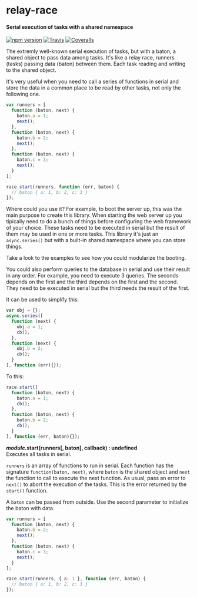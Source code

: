 relay-race
==========

#### Serial execution of tasks with a shared namespace ####

[![npm version][npm-version-image]][npm-url]
[![Travis][travis-image]][travis-url]
[![Coveralls][coveralls-image]][coveralls-url]

The extremly well-known serial execution of tasks, but with a baton, a shared object to pass data among tasks. It's like a relay race, runners (tasks) passing data (baton) between them. Each task reading and writing to the shared object.

It's very useful when you need to call a series of functions in serial and store the data in a common place to be read by other tasks, not only the following one.

```javascript
var runners = [
  function (baton, next) {
    baton.a = 1;
    next();
  },
  function (baton, next) {
    baton.b = 2;
    next();
  },
  function (baton, next) {
    baton.c = 3;
    next();
  }
];

race.start(runners, function (err, baton) {
  // baton { a: 1, b: 2, c: 3 }
});
```

Where could you use it? For example, to boot the server up, this was the main purpose to create this library. When starting the web server up you tipically need to do a bunch of things before configuring the web framework of your choice. These tasks need to be executed in serial but the result of them may be used in one or more tasks. This library it's just an `async.series()` but with a built-in shared namespace where you can store things.

Take a look to the examples to see how you could modularize the booting.

You could also perform queries to the database in serial and use their result in any order. For example, you need to execute 3 queries. The seconds depends on the first and the third depends on the first and the second. They need to be executed in serial but the third needs the result of the first.

It can be used to simplify this:

```javascript
var obj = {};
async.series([
  function (next) {
    obj.a = 1;
    cb();
  },
  function (next) {
    obj.b = 2;
    cb();
  }
], function (err){});
```

To this:

```javascript
race.start([
  function (baton, next) {
    baton.a = 1;
    cb();
  },
  function (baton, next) {
    baton.b = 2;
    cb();
  }
], function (err, baton){});
```

___module_.start(runners[, baton], callback) : undefined__  
Executes all tasks in serial.

`runners` is an array of functions to run in serial. Each function has the signature `function(baton, next)`, where `baton` is the shared object and `next` the function to call to execute the next function. As usual, pass an error to `next()` to abort the execution of the tasks. This is the error returned by the `start()` function.

A `baton` can be passed from outside. Use the second parameter to initialize the baton with data.

```javascript
var runners = [
  function (baton, next) {
    baton.b = 2;
    next();
  },
  function (baton, next) {
    baton.c = 3;
    next();
  }
];

race.start(runners, { a: 1 }, function (err, baton) {
  // baton { a: 1, b: 2, c: 3 }
});
```

[npm-version-image]: https://img.shields.io/npm/v/relay-race.svg?style=flat
[npm-url]: https://npmjs.org/package/relay-race
[travis-image]: https://img.shields.io/travis/gagle/node-relay-race.svg?style=flat
[travis-url]: https://travis-ci.org/gagle/node-relay-race
[coveralls-image]: https://img.shields.io/coveralls/gagle/node-relay-race.svg?style=flat
[coveralls-url]: https://coveralls.io/r/gagle/node-relay-race